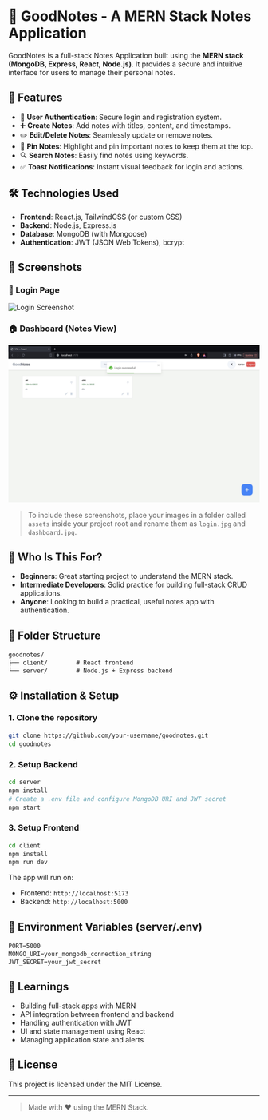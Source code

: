 # 📝 GoodNotes - A MERN Stack Notes Application

GoodNotes is a full-stack Notes Application built using the **MERN stack (MongoDB, Express, React, Node.js)**. It provides a secure and intuitive interface for users to manage their personal notes.

## 🚀 Features

- 🔐 **User Authentication**: Secure login and registration system.
- ➕ **Create Notes**: Add notes with titles, content, and timestamps.
- ✏️ **Edit/Delete Notes**: Seamlessly update or remove notes.
- 📌 **Pin Notes**: Highlight and pin important notes to keep them at the top.
- 🔍 **Search Notes**: Easily find notes using keywords.
- ✅ **Toast Notifications**: Instant visual feedback for login and actions.

## 🛠️ Technologies Used

- **Frontend**: React.js, TailwindCSS (or custom CSS)
- **Backend**: Node.js, Express.js
- **Database**: MongoDB (with Mongoose)
- **Authentication**: JWT (JSON Web Tokens), bcrypt

## 📸 Screenshots

### 🔐 Login Page
![Login Screenshot](./assets/login.jpg)

### 🏠 Dashboard (Notes View)
![Dashboard Screenshot](https://github.com/Kanav92/notes_app/blob/main/Image%2019-07-25%20at%204.17%20PM%20(1).jpg?raw=true)


> To include these screenshots, place your images in a folder called `assets` inside your project root and rename them as `login.jpg` and `dashboard.jpg`.

## 👥 Who Is This For?

- **Beginners**: Great starting project to understand the MERN stack.
- **Intermediate Developers**: Solid practice for building full-stack CRUD applications.
- **Anyone**: Looking to build a practical, useful notes app with authentication.

## 📁 Folder Structure

```
goodnotes/
├── client/        # React frontend
└── server/        # Node.js + Express backend
```

## ⚙️ Installation & Setup

### 1. Clone the repository
```bash
git clone https://github.com/your-username/goodnotes.git
cd goodnotes
```

### 2. Setup Backend
```bash
cd server
npm install
# Create a .env file and configure MongoDB URI and JWT secret
npm start
```

### 3. Setup Frontend
```bash
cd client
npm install
npm run dev
```

The app will run on:
- Frontend: `http://localhost:5173`
- Backend: `http://localhost:5000`

## 🔐 Environment Variables (server/.env)

```
PORT=5000
MONGO_URI=your_mongodb_connection_string
JWT_SECRET=your_jwt_secret
```

## 🧠 Learnings

- Building full-stack apps with MERN
- API integration between frontend and backend
- Handling authentication with JWT
- UI and state management using React
- Managing application state and alerts

## 📜 License

This project is licensed under the MIT License.

---

> Made with ❤️ using the MERN Stack.

